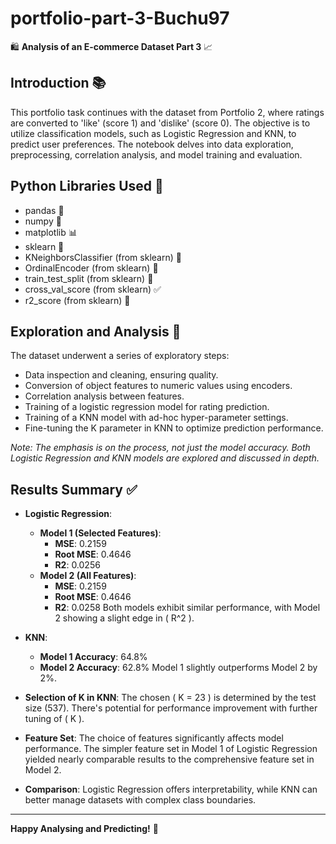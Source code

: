 # portfolio-part-3-Buchu97

🛍️ **Analysis of an E-commerce Dataset Part 3** 📈

## Introduction 📚
This portfolio task continues with the dataset from Portfolio 2, where ratings are converted to 'like' (score 1) and 'dislike' (score 0). The objective is to utilize classification models, such as Logistic Regression and KNN, to predict user preferences. The notebook delves into data exploration, preprocessing, correlation analysis, and model training and evaluation.

## Python Libraries Used 🐍
- pandas 🐼
- numpy 🔢
- matplotlib 📊
- sklearn 🔬
- KNeighborsClassifier (from sklearn) 🚀
- OrdinalEncoder (from sklearn) 🔡
- train_test_split (from sklearn) 🚄
- cross_val_score (from sklearn) ✅
- r2_score (from sklearn) 📐

## Exploration and Analysis 🧠
The dataset underwent a series of exploratory steps:
- Data inspection and cleaning, ensuring quality.
- Conversion of object features to numeric values using encoders.
- Correlation analysis between features.
- Training of a logistic regression model for rating prediction.
- Training of a KNN model with ad-hoc hyper-parameter settings.
- Fine-tuning the K parameter in KNN to optimize prediction performance.

_Note: The emphasis is on the process, not just the model accuracy. Both Logistic Regression and KNN models are explored and discussed in depth._

## Results Summary ✅
- **Logistic Regression**:
    - **Model 1 (Selected Features)**:
      - **MSE**:  0.2159
      - **Root MSE**:  0.4646
      - **R2**: 0.0256
    - **Model 2 (All Features)**:
      - **MSE**:  0.2159
      - **Root MSE**:  0.4646
      - **R2**: 0.0258
    Both models exhibit similar performance, with Model 2 showing a slight edge in \( R^2 \).

- **KNN**:
    - **Model 1 Accuracy**: 64.8%
    - **Model 2 Accuracy**: 62.8%
    Model 1 slightly outperforms Model 2 by 2%.

- **Selection of K in KNN**:
  The chosen \( K = 23 \) is determined by the test size (537). There's potential for performance improvement with further tuning of \( K \).

- **Feature Set**:
  The choice of features significantly affects model performance. The simpler feature set in Model 1 of Logistic Regression yielded nearly comparable results to the comprehensive feature set in Model 2.

- **Comparison**:
  Logistic Regression offers interpretability, while KNN can better manage datasets with complex class boundaries.

---

**Happy Analysing and Predicting!** 🚀
